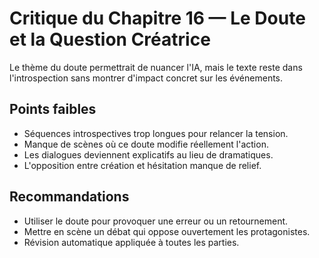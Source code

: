 # Critique du Chapitre 16 — Le Doute et la Question Créatrice

Le thème du doute permettrait de nuancer l'IA, mais le texte reste dans l'introspection sans montrer d'impact concret sur les événements.

## Points faibles
- Séquences introspectives trop longues pour relancer la tension.
- Manque de scènes où ce doute modifie réellement l'action.
- Les dialogues deviennent explicatifs au lieu de dramatiques.
- L'opposition entre création et hésitation manque de relief.

## Recommandations
- Utiliser le doute pour provoquer une erreur ou un retournement.
- Mettre en scène un débat qui oppose ouvertement les protagonistes.
- Révision automatique appliquée à toutes les parties.

